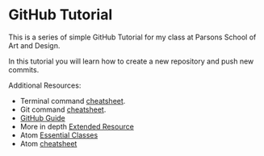 # GitHub Tutorial

This is a series of simple GitHub Tutorial for my class at Parsons School of Art and Design.

In this tutorial you will learn how to create a new repository and push new commits.

Additional Resources:
- Terminal command [cheatsheet](https://github.com/0nn0/terminal-mac-cheatsheet).
- Git command [cheatsheet](https://services.github.com/on-demand/downloads/github-git-cheat-sheet.pdf).
- [GitHub Guide](https://guides.github.com/)
- More in depth [Extended Resource](https://services.github.com/classnotes/)
- Atom [Essential Classes](https://atom.io/docs/api/v1.13.0/AtomEnvironment)
- Atom [cheatsheet](https://gist.github.com/chrissimpkins/5bf5686bae86b8129bee)
